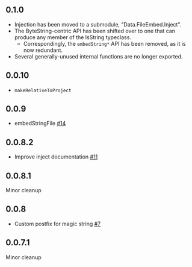 ## 0.1.0

* Injection has been moved to a submodule, "Data.FileEmbed.Inject".
* The ByteString-centric API has been shifted over to one that can produce any member of the IsString typeclass.
    * Correspondingly, the `embedString*` API has been removed, as it is now redundant.
*  Several generally-unused internal functions are no longer exported.

## 0.0.10

* `makeRelativeToProject`

## 0.0.9

* embedStringFile [#14](https://github.com/snoyberg/file-embed/pull/14)

## 0.0.8.2

* Improve inject documentation [#11](https://github.com/snoyberg/file-embed/issues/11)

## 0.0.8.1

Minor cleanup

## 0.0.8

* Custom postfix for magic string [#7](https://github.com/snoyberg/file-embed/issues/7)

## 0.0.7.1

Minor cleanup
